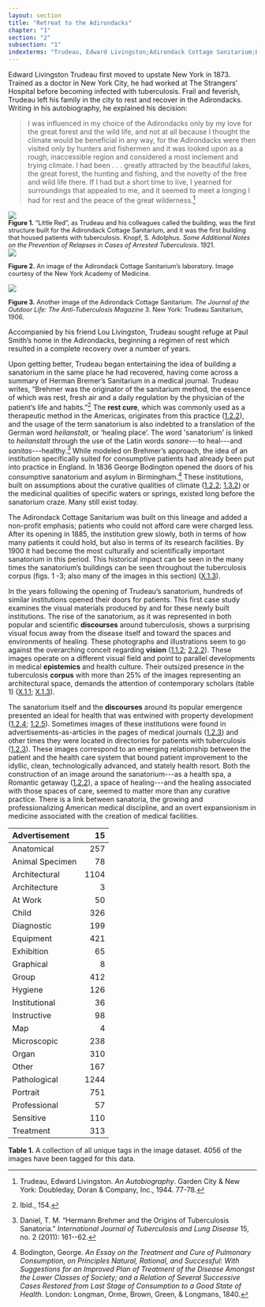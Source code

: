 ```yaml
---
layout: section
title: "Retreat to the Adirondacks"
chapter: "1"
section: "2"
subsection: "1"
indexterms: "Trudeau, Edward Livingston;Adirondack Cottage Sanitarium;Bremer, Herman;Bodington, George;Saranac Lake"
---
```


Edward Livingston Trudeau first moved to upstate New York in 1873. Trained as a doctor in New York City, he had worked at The Strangers’ Hospital before becoming infected with tuberculosis. Frail and feverish, Trudeau left his family in the city to rest and recover in the Adirondacks. Writing in his autobiography, he explained his decision:

>I was influenced in my choice of the Adirondacks only by my love for the great forest and the wild life, and not at all because I thought the climate would be beneficial in any way, for the Adirondacks were then visited only by hunters and fishermen and it was looked upon as a rough, inaccessible region and considered a most inclement and trying climate. I had been . . . greatly attracted by the beautiful lakes, the great forest, the hunting and fishing, and the novelty of the free and wild life there. If I had but a short time to live, I yearned for surroundings that appealed to me, and it seemed to meet a longing I had for rest and the peace of the great wilderness.[^fn1]

<div class="card float-right half-width-image"><img id="Knopf_1922_0001_Cropped" src="{{ site.baseurl }}/assets/img/Knopf_1922_0001_Cropped.jpg">

<div class="caption-font" style="font-size:.9em"><b>Figure 1.</b> “Little Red”, as Trudeau and his colleagues called the building, was the first structure built for the Adirondack Cottage Sanitarium, and it was the first building that housed patients with tuberculosis. Knopf, S. Adolphus. <i>Some Additional Notes on the Prevention of Relapses in Cases of Arrested Tuberculosis</i>. 1921.</div>

<div class="caption-font" style="font-size:.9em"><img id="HealyFolderHH_Tuberculosis_0003a" src="{{ site.baseurl }}/assets/img/HealyFolderHH_Tuberculosis_0003a.jpg">

<b>Figure 2.</b> An image of the Adirondack Cottage Sanitarium’s laboratory. Image courtesy of the New York Academy of Medicine.</div>

<div class="caption-font" style="font-size:.9em"><img id="TheJournaloftheOutdoorLif3_1906_93" src="{{ site.baseurl }}/assets/img/TheJournaloftheOutdoorLif3_1906_93.jpg">

<b>Figure 3.</b> Another image of the Adirondack Cottage Sanitarium. <i>The Journal of the Outdoor Life: The Anti-Tuberculosis Magazine</i> 3. New York: Trudeau Sanitarium, 1906.</div></div>

Accompanied by his friend Lou Livingston, Trudeau sought refuge at Paul Smith’s home in the Adirondacks, beginning a regimen of rest which resulted in a complete recovery over a number of years. 

Upon getting better, Trudeau began entertaining the idea of building a sanatorium in the same place he had recovered, having come across a summary of Herman Bremer’s Sanitarium in a medical journal. Trudeau writes, “Brehmer was the originator of the sanitarium method, the essence of which was rest, fresh air and a daily regulation by the physician of the patient’s life and habits.”[^fn2] The <span data-tooltip aria-haspopup="true" class="has-tip" data-disable-hover="false" tabindex="1" data-title="The rest cure was an approach to tuberculosis where patients were encouraged to do as little as possible and rest to recover their energy. It was regularly practiced along side the open air cure."><b>rest cure</b></span>, which was commonly used as a therapeutic method in the Americas, originates from this practice (<a href="{{ site.baseurl }}/dissertation/1_2_2">1.2.2</a>), and the usage of the term sanatorium is also indebted to a translation of the German word <i>heilanstalt</i>, or ‘healing place’. The word 'sanatorium' is linked to <i>heilanstalt</i> through the use of the Latin words <i>sanare</i>---to heal---and <i>sanitas</i>---healthy.[^fn3] While modeled on Brehmer’s approach, the idea of an institution specifically suited for consumptive patients had already been put into practice in England. In 1836 George Bodington opened the doors of his consumptive sanatorium and asylum in Birmingham.[^fn4] These institutions, built on assumptions about the curative qualities of climate (<a href="{{ site.baseurl }}/dissertation/1_2_2">1.2.2</a>; <a href="{{ site.baseurl }}/dissertation/1_3_2">1.3.2</a>) or the medicinal qualities of specific waters or springs, existed long before the sanatorium craze. Many still exist today.

The Adirondack Cottage Sanitarium was built on this lineage and added a non-profit emphasis; patients who could not afford care were charged less. After its opening in 1885, the institution grew slowly, both in terms of how many patients it could hold, but also in terms of its research facilities. By 1900 it had become the most culturally and scientifically important sanatorium in this period. This historical impact can be seen in the many times the sanatorium’s buildings can be seen throughout the tuberculosis corpus (figs. 1 -3; also many of the images in this section) (<a href="{{ site.baseurl }}/dissertation/X_1_3">X.1.3</a>). 

In the years following the opening of Trudeau’s sanatorium, hundreds of similar institutions opened their doors for patients. This first case study examines the visual materials produced by and for these newly built institutions. The rise of the sanatorium, as it was represented in both popular and scientific <span data-tooltip aria-haspopup="true" class="has-tip" data-disable-hover="false" tabindex="1" data-title="Discourse refers to a scholarly conversation which occurs in a field of knowledge production. I use it in a Foucauldian sense, to convey the agreed upon modes and objects of discussion which are taken for granted in a community or scholarly field."><b>discourses</b></span> around tuberculosis, shows a surprising visual focus away from the disease itself and toward the spaces and environments of healing. These photographs and illustrations seem to go against the overarching conceit regarding <span data-tooltip aria-haspopup="true" class="has-tip" data-disable-hover="false" tabindex="1" data-title="The clinical gaze refers to an ocular practice used by medical professionals to diagnose disease. It relies on a process of seeing the patient in relation to an idealized image of human anatomy. This process alienates the patient, turning them into a collection of pathologies rather than a human person."><b>vision</b></span> (<a href="{{ site.baseurl }}/dissertation/1_1_2">1.1.2</a>; <a href="{{ site.baseurl }}/dissertation/2_2_2">2.2.2</a>). These images operate on a different visual field and point to parallel developments in medical <span data-tooltip aria-haspopup="true" class="has-tip" data-disable-hover="false" tabindex="1" data-title="Epistemics is a philosophical term referring to the study of knowledge. I use it to talk about the entwined practices of scientific culture, its arguments, and its methodologies."><b>epistemics</b></span> and health culture. Their outsized presence in the tuberculosis <span data-tooltip aria-haspopup="true" class="has-tip" data-disable-hover="false" tabindex="1" data-title="A corpus refers to a collection of texts used for computational analysis."><b>corpus</b></span> with more than 25% of the images representing an architectural space, demands the attention of contemporary scholars (table 1) (<a href="{{ site.baseurl }}/dissertation/X_1_1">X.1.1</a>; <a href="{{ site.baseurl }}/dissertation/X_1_3">X.1.3</a>).

The sanatorium itself and the <span data-tooltip aria-haspopup="true" class="has-tip" data-disable-hover="false" tabindex="1" data-title="Discourse refers to a scholarly conversation which occurs in a field of knowledge production. I use it in a Foucauldian sense, to convey the agreed upon modes and objects of discussion which are taken for granted in a community or scholarly field."><b>discourses</b></span> around its popular emergence presented an ideal for health that was entwined with property development (<a href="{{ site.baseurl }}/dissertation/1_2_4">1.2.4</a>; <a href="{{ site.baseurl }}/dissertation/1_2_5">1.2.5</a>). Sometimes images of these institutions were found in advertisements-as-articles in the pages of medical journals (<a href="{{ site.baseurl }}/dissertation/1_2_3">1.2.3</a>) and other times they were located in directories for patients with tuberculosis (<a href="{{ site.baseurl }}/dissertation/1_2_3">1.2.3</a>). These images correspond to an emerging relationship between the patient and the health care system that bound patient improvement to the idyllic, clean, technologically advanced, and stately health resort. Both the construction of an image around the sanatorium---as a health spa, a Romantic getaway (<a href="{{ site.baseurl }}/dissertation/1_2_2">1.2.2</a>), a space of healing---and the healing associated with those spaces of care, seemed to matter more than any curative practice. There is a link between sanatoria, the growing and professionalizing American medical discipline, and an overt expansionism in medicine associated with the creation of medical facilities.

| Advertisement | 15 |
| :----- | -----: |
| Anatomical | 257 |
| Animal Specimen | 78 |
| Architectural | 1104 |
| Architecture | 3 |
| At Work | 50 |
| Child | 326 |
| Diagnostic | 199 |
| Equipment | 421 |
| Exhibition | 65 |
| Graphical | 8 |
| Group | 412 |
| Hygiene | 126 |
| Institutional | 36 |
| Instructive | 98 |
| Map | 4 |
| Microscopic | 238 |
| Organ | 310 |
| Other | 167 |
| Pathological | 1244 |
| Portrait | 751 |
| Professional | 57 |
| Sensitive | 110 |
| Treatment | 313 |

<b>Table 1.</b> A collection of all unique tags in the image dataset. 4056 of the images have been tagged for this data.

<div class="style-divider">
 	<div class="line"></div>
</div>

[^fn1]: Trudeau, Edward Livingston. <i>An Autobiography</i>. Garden City & New York: Doubleday, Doran & Company, Inc., 1944. 77-78.

[^fn2]: Ibid., 154.

[^fn3]: Daniel, T. M. “Hermann Brehmer and the Origins of Tuberculosis Sanatoria.” <i>International Journal of Tuberculosis and Lung Disease</i> 15, no. 2 (2011): 161--62.

[^fn4]: Bodington, George. <i>An Essay on the Treatment and Cure of Pulmonary Consumption, on Principles Natural, Rational, and Successful: With Suggestions for an Improved Plan of Treatment of the Disease Amongst the Lower Classes of Society; and a Relation of Several Successive Cases Restored from Last Stage of Consumption to a Good State of Health</i>. London: Longman, Orme, Brown, Green, & Longmans, 1840.